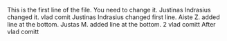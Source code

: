 This is the first line of the file. You need to change it. Justinas Indrasius changed it.
vlad comit
Justinas Indrasius changed first line.
Aiste Z. added line at the bottom.
Justas M. added line at the bottom.
2 vlad comitt
After vlad comitt